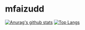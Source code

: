 # mfaizudd
[![Anurag's github stats](https://github-readme-stats.vercel.app/api?username=mfaizudd)](https://github.com/anuraghazra/github-readme-stats)
[![Top Langs](https://github-readme-stats.vercel.app/api/top-langs/?username=mfaizudd)](https://github.com/anuraghazra/github-readme-stats)

